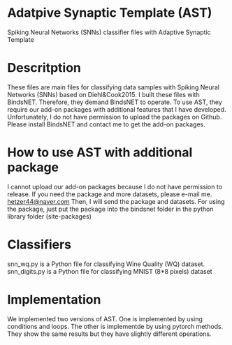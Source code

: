 # Adatpive Synaptic Template (AST)
Spiking Neural Networks (SNNs) classifier files with Adaptive Synaptic Template

# Descritption
These files are main files for classifying data samples with Spiking Neural Networks (SNNs) based on Diehl&Cook2015.
I built these files with BindsNET. 
Therefore, they demand BindsNET to operate.
To use AST, they require our add-on packages with additional features that I have developed.
Unfortunately, I do not have permission to upload the packages on Github.
Please install BindsNET and contact me to get the add-on packages.

# How to use AST with additional package
I cannot upload our add-on packages because I do not have permission to release.
If you need the package and more datasets, please e-mail me.
hetzer44@naver.com
Then, I will send the package and datasets.
For using the package, just put the package into the bindsnet folder in the python library folder (site-packages)

# Classifiers
snn_wq.py is a Python file for classifying Wine Quality (WQ) dataset.
snn_digits.py is a Python file for classifying MNIST (8*8 pixels) dataset

# Implementation
We implemented two versions of AST. 
One is implemented by using conditions and loops. 
The other is implementde by using pytorch methods.
They show the same results but they have slightly different operations.
